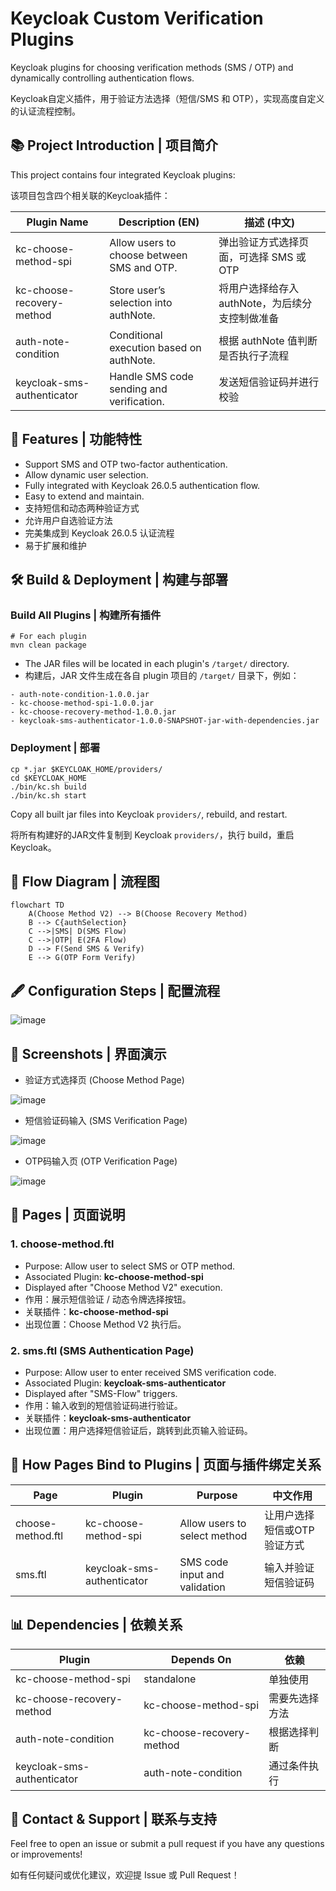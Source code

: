# Keycloak Custom Verification Plugins

Keycloak plugins for choosing verification methods (SMS / OTP) and dynamically controlling authentication flows.

Keycloak自定义插件，用于验证方法选择（短信/SMS 和 OTP），实现高度自定义的认证流程控制。


## 📚 Project Introduction | 项目简介

This project contains four integrated Keycloak plugins:

该项目包含四个相关联的Keycloak插件：

| Plugin Name                | Description (EN)                           | 描述 (中文)                                     |
| -------------------------- | ------------------------------------------ | ----------------------------------------------- |
| kc-choose-method-spi       | Allow users to choose between SMS and OTP. | 弹出验证方式选择页面，可选择 SMS 或 OTP         |
| kc-choose-recovery-method  | Store user’s selection into authNote.      | 将用户选择给存入 authNote，为后续分支控制做准备 |
| auth-note-condition        | Conditional execution based on authNote.   | 根据 authNote 值判断是否执行子流程              |
| keycloak-sms-authenticator | Handle SMS code sending and verification.  | 发送短信验证码并进行校验                        |


## 🚀 Features | 功能特性

- Support SMS and OTP two-factor authentication.
- Allow dynamic user selection.
- Fully integrated with Keycloak 26.0.5 authentication flow.
- Easy to extend and maintain.
- 支持短信和动态两种验证方式
- 允许用户自选验证方法
- 完美集成到 Keycloak 26.0.5 认证流程
- 易于扩展和维护


## 🛠️ Build & Deployment | 构建与部署

### Build All Plugins | 构建所有插件

```
# For each plugin
mvn clean package
```

- The JAR files will be located in each plugin's `/target/` directory.
- 构建后，JAR 文件生成在各自 plugin 项目的 `/target/` 目录下，例如：

```
- auth-note-condition-1.0.0.jar
- kc-choose-method-spi-1.0.0.jar
- kc-choose-recovery-method-1.0.0.jar
- keycloak-sms-authenticator-1.0.0-SNAPSHOT-jar-with-dependencies.jar
```


### Deployment | 部署

```
cp *.jar $KEYCLOAK_HOME/providers/
cd $KEYCLOAK_HOME
./bin/kc.sh build
./bin/kc.sh start
```

Copy all built jar files into Keycloak `providers/`, rebuild, and restart.

将所有构建好的JAR文件复制到 Keycloak `providers/`，执行 build，重启Keycloak。


## 🌈 Flow Diagram | 流程图

```
flowchart TD
    A(Choose Method V2) --> B(Choose Recovery Method)
    B --> C{authSelection}
    C -->|SMS| D(SMS Flow)
    C -->|OTP| E(2FA Flow)
    D --> F(Send SMS & Verify)
    E --> G(OTP Form Verify)
```


## 🖋️ Configuration Steps | 配置流程
    
![image](https://github.com/user-attachments/assets/a145bf3c-3061-443d-a7ad-981b6570d723)



## 👀 Screenshots | 界面演示

- 验证方式选择页 (Choose Method Page)

![image](https://github.com/user-attachments/assets/9b5053f4-ffcb-4097-aa41-bb47d2322bc6)

  
- 短信验证码输入 (SMS Verification Page)
  
![image](https://github.com/user-attachments/assets/58213ba2-0833-43fc-aef7-6fce21303f71)


- OTP码输入页 (OTP Verification Page)
  
![image](https://github.com/user-attachments/assets/2d7b2e4b-e1ad-4006-86e3-c29e0d799ab7)


## 📄 Pages | 页面说明

### 1. choose-method.ftl

- Purpose: Allow user to select SMS or OTP method.
- Associated Plugin: **kc-choose-method-spi**
- Displayed after "Choose Method V2" execution.
- 作用：展示短信验证 / 动态令牌选择按钮。
- 关联插件：**kc-choose-method-spi**
- 出现位置：Choose Method V2 执行后。


### 2. sms.ftl (SMS Authentication Page)

- Purpose: Allow user to enter received SMS verification code.
- Associated Plugin: **keycloak-sms-authenticator**
- Displayed after "SMS-Flow" triggers.
- 作用：输入收到的短信验证码进行验证。
- 关联插件：**keycloak-sms-authenticator**
- 出现位置：用户选择短信验证后，跳转到此页输入验证码。


## 🔗 How Pages Bind to Plugins | 页面与插件绑定关系

| Page              | Plugin                     | Purpose                       | 中文作用                    |
| ----------------- | -------------------------- | ----------------------------- | --------------------------- |
| choose-method.ftl | kc-choose-method-spi       | Allow users to select method  | 让用户选择短信或OTP验证方式 |
| sms.ftl           | keycloak-sms-authenticator | SMS code input and validation | 输入并验证短信验证码        |


## 📊 Dependencies | 依赖关系

| Plugin                     | Depends On                | 依赖           |
| -------------------------- | ------------------------- | -------------- |
| kc-choose-method-spi       | standalone                | 单独使用       |
| kc-choose-recovery-method  | kc-choose-method-spi      | 需要先选择方法 |
| auth-note-condition        | kc-choose-recovery-method | 根据选择判断   |
| keycloak-sms-authenticator | auth-note-condition       | 通过条件执行   |


## 📢 Contact & Support | 联系与支持

Feel free to open an issue or submit a pull request if you have any questions or improvements!

如有任何疑问或优化建议，欢迎提 Issue 或 Pull Request！

